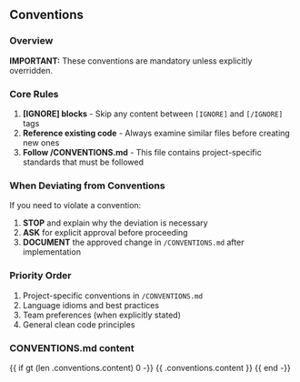## Conventions

### Overview

**IMPORTANT:** These conventions are mandatory unless explicitly overridden.

### Core Rules

1. **[IGNORE] blocks** - Skip any content between `[IGNORE]` and `[/IGNORE]` tags
2. **Reference existing code** - Always examine similar files before creating new ones
3. **Follow /CONVENTIONS.md** - This file contains project-specific standards that must be followed

### When Deviating from Conventions

If you need to violate a convention:

1. **STOP** and explain why the deviation is necessary
2. **ASK** for explicit approval before proceeding
3. **DOCUMENT** the approved change in `/CONVENTIONS.md` after implementation

### Priority Order

1. Project-specific conventions in `/CONVENTIONS.md`
2. Language idioms and best practices
3. Team preferences (when explicitly stated)
4. General clean code principles

### CONVENTIONS.md content

{{ if gt (len .conventions.content) 0 -}}
{{ .conventions.content }}
{{ end -}}
